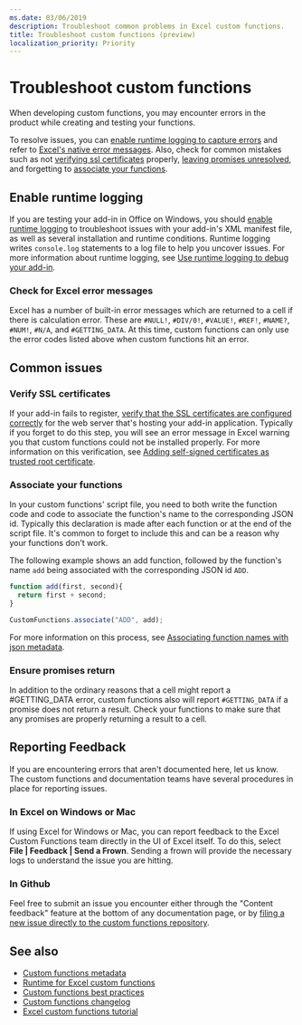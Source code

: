 ```yaml
---
ms.date: 03/06/2019
description: Troubleshoot common problems in Excel custom functions.
title: Troubleshoot custom functions (preview)
localization_priority: Priority
---
```

# Troubleshoot custom functions

When developing custom functions, you may encounter errors in the product while creating and testing your functions.

To resolve issues, you can [enable runtime logging to capture errors](#enable-runtime-logging) and refer to [Excel's native error messages](#check-for-excel-error-messages). Also, check for common mistakes such as not [verifying ssl certificates](#verify-ssl-certificates) properly, [leaving promises unresolved](#ensure-promises-return), and forgetting to [associate your functions](#associate-your-functions).

## Enable runtime logging

If you are testing your add-in in Office on Windows, you should [enable runtime logging](https://docs.microsoft.com/en-us/office/dev/add-ins/testing/troubleshoot-manifest#use-runtime-logging-to-debug-your-add-in) to troubleshoot issues with your add-in's XML manifest file, as well as several installation and runtime conditions. Runtime logging writes `console.log` statements to a log file to help you uncover issues. For more information about runtime logging, see [Use runtime logging to debug your add-in](https://docs.microsoft.com/en-us/office/dev/add-ins/testing/troubleshoot-manifest#use-runtime-logging-to-debug-your-add-in).  

### Check for Excel error messages

Excel has a number of built-in error messages which are returned to a cell if there is calculation error. These are `#NULL!`, `#DIV/0!`, `#VALUE!`, `#REF!`, `#NAME?`, `#NUM!`, `#N/A`, and `#GETTING_DATA`. At this time, custom functions can only use the error codes listed above when custom functions hit an error.

## Common issues

### Verify SSL certificates

If your add-in fails to register, [verify that the SSL certificates are configured correctly](https://github.com/OfficeDev/generator-office/blob/master/src/docs/ssl.md) for the web server that's hosting your add-in application. Typically if you forget to do this step, you will see an error message in Excel warning you that custom functions could not be installed properly. For more information on this verification, see [Adding self-signed certificates as trusted root certificate](https://github.com/OfficeDev/generator-office/blob/master/src/docs/ssl.md).

### Associate your functions

In your custom functions' script file, you need to both write the function code and code to associate the function's name to the corresponding JSON id. Typically this declaration is made after each function or at the end of the script file. It's common to forget to include this and can be a reason why your functions don't work.

The following example shows an add function, followed by the function's name `add` being associated with the corresponding JSON id `ADD`.

```js
function add(first, second){
  return first + second;
}

CustomFunctions.associate("ADD", add);
```

For more information on this process, see [Associating function names with json metadata](https://docs.microsoft.com/en-us/office/dev/add-ins/excel/custom-functions-best-practices#associating-function-names-with-json-metadata).

### Ensure promises return

In addition to the ordinary reasons that a cell might report a #GETTING_DATA error, custom functions also will report `#GETTING_DATA` if a promise does not return a result. Check your functions to make sure that any promises are properly returning a result to a cell.

## Reporting Feedback

If you are encountering errors that aren't documented here, let us know. The custom functions and documentation teams have several procedures in place for reporting issues.

### In Excel on Windows or Mac

If using Excel for Windows or Mac, you can report feedback to the Excel Custom Functions team directly in the UI of Excel itself. To do this, select **File | Feedback | Send a Frown**. Sending a frown will provide the necessary logs to understand the issue you are hitting.

### In Github

Feel free to submit an issue you encounter either through the "Content feedback" feature at the bottom of any documentation page, or by [filing a new issue directly to the custom functions repository](https://github.com/OfficeDev/Excel-Custom-Functions/issues).

## See also

* [Custom functions metadata](custom-functions-json.md)
* [Runtime for Excel custom functions](custom-functions-runtime.md)
* [Custom functions best practices](custom-functions-best-practices.md)
* [Custom functions changelog](custom-functions-changelog.md)
* [Excel custom functions tutorial](../tutorials/excel-tutorial-create-custom-functions.md)
